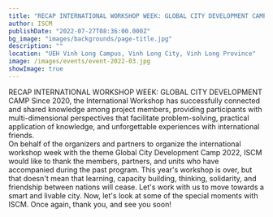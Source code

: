 ```yaml
---
title: "RECAP INTERNATIONAL WORKSHOP WEEK: GLOBAL CITY DEVELOPMENT CAMP"
author: ISCM
publishDate: "2022-07-27T08:36:00.000Z"
bg_image: "images/backgrounds/page-title.jpg"
description: "" 
location: "UEH Vinh Long Campus, Vinh Long City, Vinh Long Province"
image: /images/events/event-2022-03.jpg
showImage: true
---
```

RECAP INTERNATIONAL WORKSHOP WEEK: GLOBAL CITY DEVELOPMENT CAMP
Since 2020, the International Workshop has successfully connected and shared knowledge among project members, providing participants with multi-dimensional perspectives that facilitate problem-solving, practical application of knowledge, and unforgettable experiences with international friends.\
On behalf of the organizers and partners to organize the international workshop week with the theme Global City Development Camp 2022, ISCM would like to thank the members, partners, and units who have accompanied during the past program. This year's workshop is over, but that doesn't mean that learning, capacity building, thinking, solidarity, and friendship between nations will cease. Let's work with us to move towards a smart and livable city.
Now, let's look at some of the special moments with ISCM. Once again, thank you, and see you soon!


